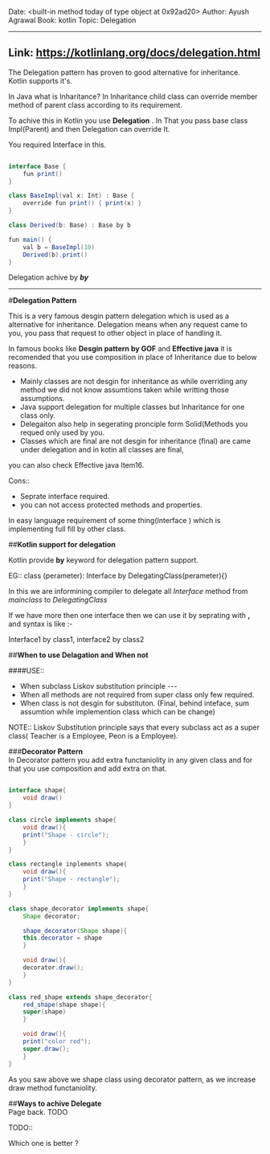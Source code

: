 Date: <built-in method today of type object at 0x92ad20>
Author: Ayush Agrawal
Book: kotlin
Topic: Delegation


---
Link:  https://kotlinlang.org/docs/delegation.html
---

The Delegation pattern has proven to good alternative for inheritance.  
Kotlin supports it's.  


In Java what is Inharitance? In Inharitance child class can override member method of parent class according to its requirement.  

To achive this in Kotlin you use __Delegation__ . In That you pass base class Impl(Parent) and then Delegation can override It.  

You required Interface in this.

```Java

interface Base {
    fun print()
}

class BaseImpl(val x: Int) : Base {
    override fun print() { print(x) }
}

class Derived(b: Base) : Base by b

fun main() {
    val b = BaseImpl(10)
    Derived(b).print()
}

```  

Delegation achive by _**by**_

---

#__Delegation Pattern__  

This is a very famous desgin pattern delegation which is used as a alternative for inheritance. Delegation means when any request came to you, you pass that request to other object in place of handling it.  

In famous books like __Desgin pattern by GOF__ and __Effective java__ it is recomended that you use composition in place of Inheritance due to below reasons.  

* Mainly classes are not desgin for inheritance as while overriding any method we did not know assumtions taken while writting those assumptions.  
* Java support delegation for multiple classes but Inharitance for one class only.  
* Delegaiton also help in segerating pronciple form Solid(Methods you requed only used by you.  
* Classes which are final are not desgin for inheritance (final) are came under delegation and in kotin all classes are final,  

you can also check Effective java Item16.  

Cons::

* Seprate interface required.  
* you can not access protected methods and properties.  

In easy language requirement of some thing(Interface ) which is implementing full fill by other class.  

##__Kotlin support for delegation__  

Kotlin provide __by__ keyword for delegation pattern support.

EG:: class <Class Name>(perameter): Interface by DelegatingClass(perameter){}

In this we are informining compiler to delegate all _Interface_ method from _mainclass_ to _DelegatingClass_  

If we have more then one interface then we can use it by seprating with __,__ and syntax is like :-

Interface1 by class1, interface2 by class2  


##__When to use Delagation and When not__ 

####USE::
* When subclass Liskov substitution principle ---  
* When all methods are not required from super class only few required.  
* When class is not desgin for substituton.  (Final, behind inteface, sum assumtion while implemention class which can be change)  

NOTE:: Liskov Substitution principle says that every subclass act as a super class( Teacher is a Employee, Peon is a Employee).  

###__Decorator Pattern__  
In Decorator pattern you add extra functaniolity in any given class and for that you use composition and add extra on that.

```Java

interface shape{
    void draw()
}

class circle implements shape{
    void draw(){
	print("Shape - circle");
    }
}

class rectangle inplements shape{
    void draw(){
	print("Shape - rectangle");
    }
}

class shape_decorator implements shape{
    Shape decorator;

    shape_decorator(Shape shape){
	this.decorator = shape
    }

    void draw(){
	decorator.draw();
    }
}

class red_shape extends shape_decorator{
    red_shape(shape shape){
	super(shape)
    }

    void draw(){
	print("color red");
	super.draw();
    }
}

```

As you saw above we shape class using decorator pattern, as we increase draw method functaniolity.  





##__Ways to achive Delegate__  
Page back. TODO

TODO:: 


Which one is better ?
